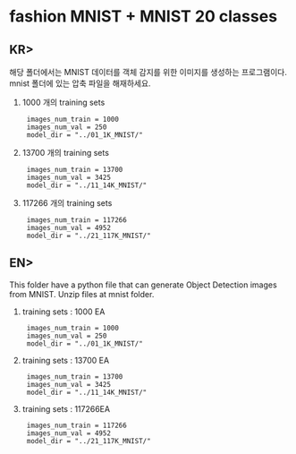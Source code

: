# fashion MNIST + MNIST 20 classes

## KR> 

해당 폴더에서는 MNIST 데이터를 객체 감지를 위한 이미지를 생성하는 프로그램이다.
mnist 폴더에 있는 압축 파일을 해재하세요.

1) 1000 개의 training sets

        images_num_train = 1000
        images_num_val = 250
        model_dir = "../01_1K_MNIST/"

2) 13700 개의 training sets

        images_num_train = 13700
        images_num_val = 3425
        model_dir = "../11_14K_MNIST/"

3) 117266 개의 training sets

        images_num_train = 117266
        images_num_val = 4952
        model_dir = "../21_117K_MNIST/"

## EN> 

This folder have a python file that can generate Object Detection images from MNIST.
Unzip files at mnist folder.

1) training sets : 1000 EA

        images_num_train = 1000    
        images_num_val = 250    
        model_dir = "../01_1K_MNIST/"

2) training sets : 13700 EA

        images_num_train = 13700    
        images_num_val = 3425    
        model_dir = "../11_14K_MNIST/"

3) training sets : 117266EA

        images_num_train = 117266    
        images_num_val = 4952    
        model_dir = "../21_117K_MNIST/"

